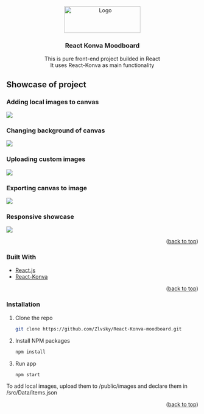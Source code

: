 
<div align="center">
  <a href="https://github.com/Zlvsky/React-Konva-moodboard">
    <img src="https://user-images.githubusercontent.com/45123514/161823611-5c0fdd2c-f2ba-4dfc-ad8d-48a141676325.png" alt="Logo" width="200" height="70">
  </a>

<h3 align="center">React Konva Moodboard</h3>

  <p align="center">
    This is pure front-end project builded in React
    <br />
    It uses React-Konva as main functionality
    <br />
  </p>
</div>



<!-- ABOUT THE PROJECT -->
## Showcase of project

<h3>Adding local images to canvas</h3>
<p></p>
<img src="https://user-images.githubusercontent.com/45123514/161825740-a02a1abc-ba19-4369-b43c-12ec06ec24d3.gif" />
<br/>
<h3>Changing background of canvas</h3>
<p></p>
<img src="https://user-images.githubusercontent.com/45123514/161825812-db3e0770-3a88-4cf7-a0bb-dea89abe2087.gif" />
<h3>Uploading custom images</h3>
<p></p>
<img src="https://user-images.githubusercontent.com/45123514/161825885-fb48e6fd-2750-4b09-9c75-9ef448710ee0.gif" />
<h3>Exporting canvas to image</h3>
<p></p>
<img src="https://user-images.githubusercontent.com/45123514/161825938-b42c0a1c-4a0a-42d5-9c82-b64049b2b0c5.gif" />
<h3>Responsive showcase</h3>
<p></p>
<img src="https://user-images.githubusercontent.com/45123514/161825975-fb405e40-89c4-406e-87a7-ede33c8ceb34.gif" />

<p align="right">(<a href="#top">back to top</a>)</p>



### Built With

* [React.js](https://reactjs.org/)
* [React-Konva](https://konvajs.org/docs/react/index.html)


<p align="right">(<a href="#top">back to top</a>)</p>



<!-- GETTING STARTED -->
### Installation

1. Clone the repo
   ```sh
   git clone https://github.com/Zlvsky/React-Konva-moodboard.git
   ```
2. Install NPM packages
   ```sh
   npm install
   ```
3. Run app
   ```sh
   npm start
   ```
<p>To add local images, upload them to /public/images and declare them in /src/Data/items.json</p>

<p align="right">(<a href="#top">back to top</a>)</p>
